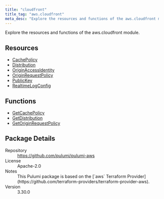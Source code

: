 ```yaml
---
title: "cloudfront"
title_tag: "aws.cloudfront"
meta_desc: "Explore the resources and functions of the aws.cloudfront module."
---
```


<!-- WARNING: this file was generated by Pulumi Docs Generator. -->
<!-- Do not edit by hand unless you're certain you know what you are doing! -->

Explore the resources and functions of the aws.cloudfront module.

<h2 id="resources">Resources</h2>
<ul class="api">
    <li><a href="cachepolicy" title="CachePolicy"><span class="symbol resource"></span>CachePolicy</a></li>
    <li><a href="distribution" title="Distribution"><span class="symbol resource"></span>Distribution</a></li>
    <li><a href="originaccessidentity" title="OriginAccessIdentity"><span class="symbol resource"></span>OriginAccessIdentity</a></li>
    <li><a href="originrequestpolicy" title="OriginRequestPolicy"><span class="symbol resource"></span>OriginRequestPolicy</a></li>
    <li><a href="publickey" title="PublicKey"><span class="symbol resource"></span>PublicKey</a></li>
    <li><a href="realtimelogconfig" title="RealtimeLogConfig"><span class="symbol resource"></span>RealtimeLogConfig</a></li>
</ul>

<h2 id="functions">Functions</h2>
<ul class="api">
    <li><a href="getcachepolicy" title="GetCachePolicy"><span class="symbol function"></span>GetCachePolicy</a></li>
    <li><a href="getdistribution" title="GetDistribution"><span class="symbol function"></span>GetDistribution</a></li>
    <li><a href="getoriginrequestpolicy" title="GetOriginRequestPolicy"><span class="symbol function"></span>GetOriginRequestPolicy</a></li>
</ul>

<h2 id="package-details">Package Details</h2>
<dl class="package-details">
	<dt>Repository</dt>
	<dd><a href="https://github.com/pulumi/pulumi-aws">https://github.com/pulumi/pulumi-aws</a></dd>
	<dt>License</dt>
	<dd>Apache-2.0</dd>
	<dt>Notes</dt>
	<dd>This Pulumi package is based on the [`aws` Terraform Provider](https://github.com/terraform-providers/terraform-provider-aws).</dd>
	<dt>Version</dt>
	<dd>3.30.0</dd>
</dl>

